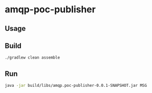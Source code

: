 # amqp-poc-publisher

## Usage

## Build 

```bash
./gradlew clean assemble
```

## Run

```bash
java -jar build/libs/amqp.poc-publisher-0.0.1-SNAPSHOT.jar MSG
```
